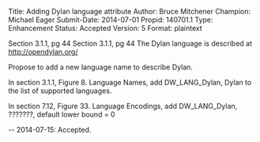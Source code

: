 Title:       Adding Dylan language attribute
Author:      Bruce Mitchener
Champion:    Michael Eager
Submit-Date: 2014-07-01
Propid:      140701.1
Type:        Enhancement
Status:      Accepted
Version:     5
Format:      plaintext

Section 3.1.1, pg 44
Section 3.1.1, pg 44
The Dylan language is described at http://opendylan.org/

Propose to add a new language name to describe Dylan.

In section 3.1.1, Figure 8. Language Names, add
   DW_LANG_Dylan, Dylan
to the list of supported languages.

In section 7.12, Figure 33. Language Encodings, add
   DW_LANG_Dylan, ???????, default lower bound = 0


--
2014-07-15: Accepted. 
